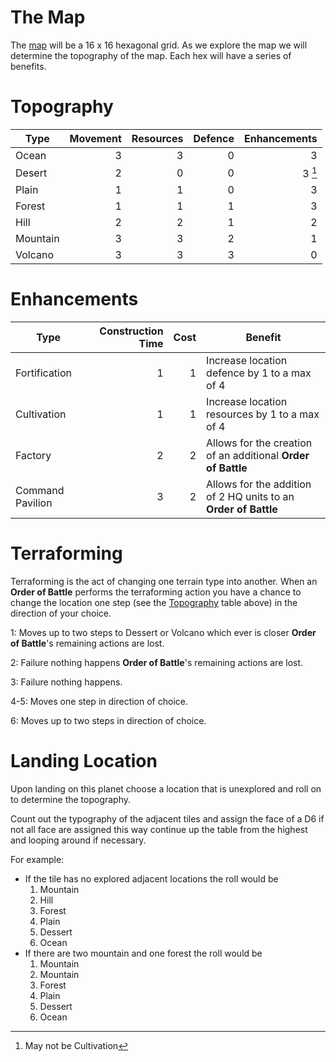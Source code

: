 # The Map 
The [map](map/readme.md) will be a 16 x 16 hexagonal grid. As we explore the map we will determine the topography of the map. Each hex will have a series of benefits.

# Topography
|Type|Movement|Resources|Defence|Enhancements|
|---|---:|---:|---:|---:|
|Ocean|3|3|0|3|
|Desert|2|0|0|3 [^1] |
|Plain|1|1|0|3|
|Forest|1|1|1|3|
|Hill|2|2|1|2|
|Mountain|3|3|2|1|
|Volcano|3|3|3|0|

[^1]: May not be Cultivation

# Enhancements
|Type|Construction Time|Cost|Benefit|
|---|---:|---:|---|
|Fortification|1|1|Increase location defence by 1 to a max of 4|
|Cultivation|1|1|Increase location resources by 1 to a max of 4|
|Factory|2|2| Allows for the creation of an additional **Order of Battle**|
|Command Pavilion|3|2|Allows for the addition of 2 HQ units to an **Order of Battle**|

# Terraforming
Terraforming is the act of changing one terrain type into another. When an **Order of Battle** performs the terraforming action you have a chance to change the location one step (see the [Topography](#Topography) table above) in the direction of your choice.

1: Moves up to two steps to Dessert or Volcano which ever is closer **Order of Battle**'s remaining actions are lost.

2: Failure nothing happens **Order of Battle**'s remaining actions are lost.

3: Failure nothing happens.

4-5: Moves one step in direction of choice.

6: Moves up to two steps in direction of choice.

# Landing Location
Upon landing on this planet choose a location that is unexplored and roll on to determine the topography.

Count out the typography of the adjacent tiles and assign the face of a D6 if not all face are assigned this way continue up the table from the highest and looping around if necessary.

For example:
* If the tile has no explored adjacent locations the roll would be
  1. Mountain
  2. Hill
  3. Forest
  4. Plain
  5. Dessert
  6. Ocean
* If there are two mountain and one forest the roll would be
  1. Mountain
  2. Mountain
  3. Forest
  4. Plain
  5. Dessert
  6. Ocean
